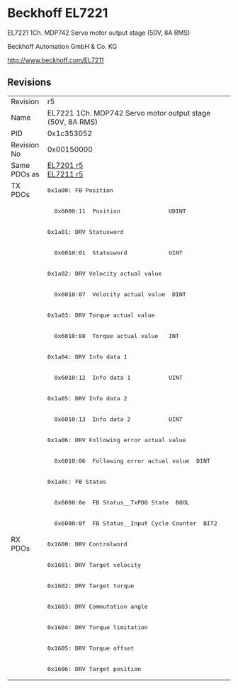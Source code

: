 # Beckhoff EL7221

EL7221 1Ch. MDP742 Servo motor output stage (50V, 8A RMS)

Beckhoff Automation GmbH & Co. KG

http://www.beckhoff.com/EL7211

## Revisions
<table>
<tr >
<td>Revision</td>
<td>r5</td>
</tr>
<tr >
<td>Name</td>
<td>EL7221 1Ch. MDP742 Servo motor output stage (50V, 8A RMS)</td>
</tr>
<tr >
<td>PID</td>
<td>0x1c353052</td>
</tr>
<tr >
<td>Revision No</td>
<td>0x00150000</td>
</tr>
<tr >
<td>Same PDOs as</td>
<td><a href="EL7201">EL7201 r5</a><br/><a href="EL7211">EL7211 r5</a></td>
</tr>
<tr class="txpdo pdosection">
<td rowspan=17 valign=top>TX PDOs</td>
<td><pre>0x1a00: FB Position</pre></td>
<td></td>
</tr>
<tr class="txpdo">
<td><pre>  0x6000:11  Position              UDINT</pre></td>
</tr>
<tr class="txpdo pdosection">
<td><pre>0x1a01: DRV Statusword</pre></td>
</tr>
<tr class="txpdo">
<td><pre>  0x6010:01  Statusword            UINT</pre></td>
</tr>
<tr class="txpdo pdosection">
<td><pre>0x1a02: DRV Velocity actual value</pre></td>
</tr>
<tr class="txpdo">
<td><pre>  0x6010:07  Velocity actual value  DINT</pre></td>
</tr>
<tr class="txpdo pdosection">
<td><pre>0x1a03: DRV Torque actual value</pre></td>
</tr>
<tr class="txpdo">
<td><pre>  0x6010:08  Torque actual value   INT</pre></td>
</tr>
<tr class="txpdo pdosection">
<td><pre>0x1a04: DRV Info data 1</pre></td>
</tr>
<tr class="txpdo">
<td><pre>  0x6010:12  Info data 1           UINT</pre></td>
</tr>
<tr class="txpdo pdosection">
<td><pre>0x1a05: DRV Info data 2</pre></td>
</tr>
<tr class="txpdo">
<td><pre>  0x6010:13  Info data 2           UINT</pre></td>
</tr>
<tr class="txpdo pdosection">
<td><pre>0x1a06: DRV Following error actual value</pre></td>
</tr>
<tr class="txpdo">
<td><pre>  0x6010:06  Following error actual value  DINT</pre></td>
</tr>
<tr class="txpdo pdosection">
<td><pre>0x1a0c: FB Status</pre></td>
</tr>
<tr class="txpdo">
<td><pre>  0x6000:0e  FB Status__TxPDO State  BOOL</pre></td>
</tr>
<tr class="txpdo">
<td><pre>  0x6000:0f  FB Status__Input Cycle Counter  BIT2</pre></td>
</tr>
<tr class="rxpdo pdosection">
<td rowspan=7 valign=top>RX PDOs</td>
<td><pre>0x1600: DRV Controlword</pre></td>
<td></td>
</tr>
<tr class="rxpdo pdosection">
<td><pre>0x1601: DRV Target velocity</pre></td>
</tr>
<tr class="rxpdo pdosection">
<td><pre>0x1602: DRV Target torque</pre></td>
</tr>
<tr class="rxpdo pdosection">
<td><pre>0x1603: DRV Commutation angle</pre></td>
</tr>
<tr class="rxpdo pdosection">
<td><pre>0x1604: DRV Torque limitation</pre></td>
</tr>
<tr class="rxpdo pdosection">
<td><pre>0x1605: DRV Torque offset</pre></td>
</tr>
<tr class="rxpdo pdosection">
<td><pre>0x1606: DRV Target position</pre></td>
</tr>
</table>
